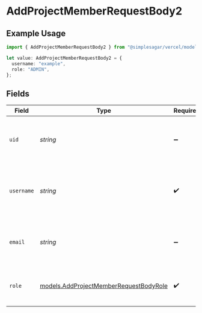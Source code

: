 # AddProjectMemberRequestBody2

## Example Usage

```typescript
import { AddProjectMemberRequestBody2 } from "@simplesagar/vercel/models/addprojectmemberop.js";

let value: AddProjectMemberRequestBody2 = {
  username: "example",
  role: "ADMIN",
};
```

## Fields

| Field                                                                                  | Type                                                                                   | Required                                                                               | Description                                                                            | Example                                                                                |
| -------------------------------------------------------------------------------------- | -------------------------------------------------------------------------------------- | -------------------------------------------------------------------------------------- | -------------------------------------------------------------------------------------- | -------------------------------------------------------------------------------------- |
| `uid`                                                                                  | *string*                                                                               | :heavy_minus_sign:                                                                     | The ID of the team member that should be added to this project.                        | ndlgr43fadlPyCtREAqxxdyFK                                                              |
| `username`                                                                             | *string*                                                                               | :heavy_check_mark:                                                                     | The username of the team member that should be added to this project.                  | example                                                                                |
| `email`                                                                                | *string*                                                                               | :heavy_minus_sign:                                                                     | The email of the team member that should be added to this project.                     | entity@example.com                                                                     |
| `role`                                                                                 | [models.AddProjectMemberRequestBodyRole](../models/addprojectmemberrequestbodyrole.md) | :heavy_check_mark:                                                                     | The project role of the member that will be added.                                     | ADMIN                                                                                  |